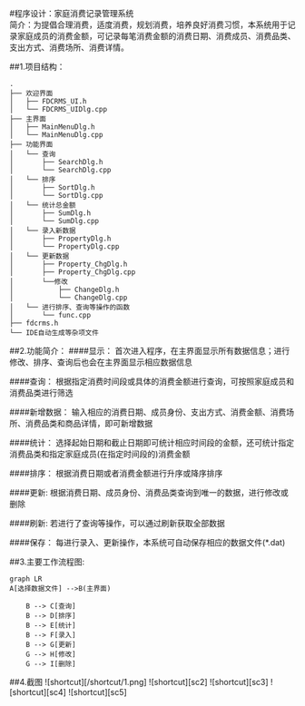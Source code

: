 #程序设计：家庭消费记录管理系统  
简介：为提倡合理消费，适度消费，规划消费，培养良好消费习惯，本系统用于记录家庭成员的消费金额，可记录每笔消费金额的消费日期、消费成员、消费品类、支出方式、消费场所、消费详情。

##1.项目结构：

```
.
├── 欢迎界面
│   ├── FDCRMS_UI.h
│   └── FDCRMS_UIDlg.cpp
├── 主界面
│   ├── MainMenuDlg.h
│   └── MainMenuDlg.cpp
├── 功能界面
│   └── 查询
│       ├── SearchDlg.h
│       └── SearchDlg.cpp
│   └── 排序
│       ├── SortDlg.h
│       └── SortDlg.cpp
│   └── 统计总金额
│       ├── SumDlg.h
│       └── SumDlg.cpp
│   └── 录入新数据
│       ├── PropertyDlg.h
│       └── PropertyDlg.cpp
│   └── 更新数据
│       ├── Property_ChgDlg.h
│       ├── Property_ChgDlg.cpp
│       └──修改
│           ├── ChangeDlg.h
│           └── ChangeDlg.cpp
│   └── 进行排序、查询等操作的函数
│       └── func.cpp
├── fdcrms.h
└── IDE自动生成等杂项文件

```

##2.功能简介：
####显示：
    首次进入程序，在主界面显示所有数据信息；进行修改、排序、查询后也会在主界面显示相应数据信息
    
####查询：
    根据指定消费时间段或具体的消费金额进行查询，可按照家庭成员和消费品类进行筛选
    
####新增数据：
    输入相应的消费日期、成员身份、支出方式、消费金额、消费场所、消费品类和商品详情，即可新增数据
    
####统计：
    选择起始日期和截止日期即可统计相应时间段的金额，还可统计指定消费品类和指定家庭成员(在指定时间段的)消费金额
    
####排序：
    根据消费日期或者消费金额进行升序或降序排序
    
####更新:
    根据消费日期、成员身份、消费品类查询到唯一的数据，进行修改或删除
    
####刷新:
    若进行了查询等操作，可以通过刷新获取全部数据
    
####保存：
    每进行录入、更新操作，本系统可自动保存相应的数据文件(*.dat)


##3.主要工作流程图:
```mermaid
graph LR
A[选择数据文件] -->B(主界面)

    B --> C[查询]
    B --> D[排序]
    B --> E[统计]
    B --> F[录入]
    B --> G[更新]
    G --> H[修改]
    G --> I[删除]
```


##4.截图
![shortcut][/shortcut/1.png]
![shortcut][sc2]
![shortcut][sc3]
![shortcut][sc4]
![shortcut][sc5]



